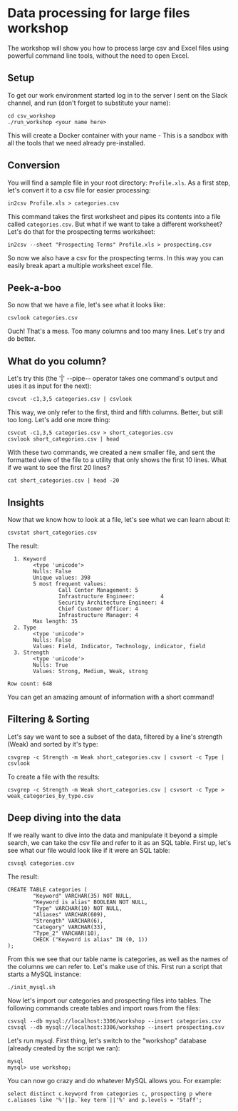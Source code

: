 # Data processing for large files workshop

The workshop will show you how to process large csv and Excel files using powerful command line tools, without the need to open Excel.

## Setup

To get our work environment started log in to the server I sent on the Slack channel, and run (don't forget to substitute your name):
```
cd csv_workshop
./run_workshop <your name here>
```
This will create a Docker container with your name - This is a sandbox with all the tools that we need already pre-installed.

## Conversion
You will find a sample file in your root directory: `Profile.xls`. As a first step, let's convert it to a csv file for easier processing:
```
in2csv Profile.xls > categories.csv
```
This command takes the first worksheet and pipes its contents into a file called `categories.csv`. But what if we want to take a different worksheet? Let's do that for the prospecting terms worksheet:
```
in2csv --sheet "Prospecting Terms" Profile.xls > prospecting.csv
```
So now we also have a csv for the prospecting terms. In this way you can easily break apart a multiple worksheet excel file.
## Peek-a-boo
So now that we have a file, let's see what it looks like:
```
csvlook categories.csv
```
Ouch! That's a mess. Too many columns and too many lines. Let's try and do better.
## What do you column?
Let's try this (the '|' --pipe-- operator takes one command's output and uses it as input for the next):
```
csvcut -c1,3,5 categories.csv | csvlook
```
This way, we only refer to the first, third and fifth columns. Better, but still too long. Let's add one more thing:
```
csvcut -c1,3,5 categories.csv > short_categories.csv
csvlook short_categories.csv | head
```
With these two commands, we created a new smaller file, and sent the formatted view of the file to a utility that only shows the first 10 lines. 
What if we want to see the first 20 lines?
```
cat short_categories.csv | head -20
```
## Insights
Now that we know how to look at a file, let's see what we can learn about it:
```
csvstat short_categories.csv
```
The result:
```
  1. Keyword
        <type 'unicode'>
        Nulls: False
        Unique values: 398
        5 most frequent values:
                Call Center Management: 5
                Infrastructure Engineer:        4
                Security Architecture Engineer: 4
                Chief Customer Officer: 4
                Infrastructure Manager: 4
        Max length: 35
  2. Type
        <type 'unicode'>
        Nulls: False
        Values: Field, Indicator, Technology, indicator, field
  3. Strength
        <type 'unicode'>
        Nulls: True
        Values: Strong, Medium, Weak, strong

Row count: 648
```
You can get an amazing amount of information with a short command!
## Filtering & Sorting
Let's say we want to see a subset of the data, filtered by a line's strength (Weak) and sorted by it's type:
```
csvgrep -c Strength -m Weak short_categories.csv | csvsort -c Type | csvlook
```
To create a file with the results:
```
csvgrep -c Strength -m Weak short_categories.csv | csvsort -c Type > weak_categories_by_type.csv
```
## Deep diving into the data
If we really want to dive into the data and manipulate it beyond a simple search, we can take the csv file and refer to it as an SQL table. First up, let's see what our file would look like if it were an SQL table:
```
csvsql categories.csv
```
The result:
```
CREATE TABLE categories (
        "Keyword" VARCHAR(35) NOT NULL,
        "Keyword is alias" BOOLEAN NOT NULL,
        "Type" VARCHAR(10) NOT NULL,
        "Aliases" VARCHAR(609),
        "Strength" VARCHAR(6),
        "Category" VARCHAR(33),
        "Type_2" VARCHAR(10),
        CHECK ("Keyword is alias" IN (0, 1))
);
```
From this we see that our table name is categories, as well as the names of the columns we can refer to. Let's make use of this. First run a script that starts a MySQL instance:
```
./init_mysql.sh
```
Now let's import our categories and prospecting files into tables. The following commands create tables and import rows from the files:
```
csvsql --db mysql://localhost:3306/workshop --insert categories.csv
csvsql --db mysql://localhost:3306/workshop --insert prospecting.csv
```
Let's run mysql. First thing, let's switch to the "workshop" database (already created by the script we ran):
```
mysql
mysql> use workshop;
```
You can now go crazy and do whatever MySQL allows you. For example:
```
select distinct c.keyword from categories c, prospecting p where c.aliases like '%'||p.`key term`||'%' and p.levels = 'Staff';
```



